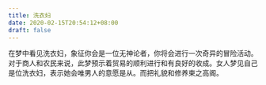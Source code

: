 ```yaml
---
title: 洗衣妇
date: 2020-02-15T20:54:12+08:00
draft: false
---
```


在梦中看见洗衣妇，象征你会是一位无神论者，你将会进行一次奇异的冒险活动。对于商人和农民来说，此梦预示着贸易的顺利进行和有良好的收成。女人梦见自己是位洗衣妇，表示她会唯男人的意愿是从。而把礼貌和修养柬之高阁。